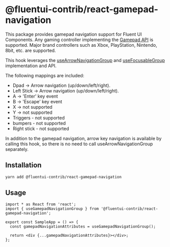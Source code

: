 # @fluentui-contrib/react-gamepad-navigation

This package provides gamepad navigation support for Fluent UI Components.
Any gaming controller implementing the [Gamepad API](https://w3c.github.io/gamepad/) is supported. Major brand controllers such as Xbox, PlayStation, Nintendo, 8bit, etc. are supported.

This hook leverages the [useArrowNavigationGroup](https://react.fluentui.dev/?path=/docs/utilities-focus-management-usearrownavigationgroup--docs) and [useFocusableGroup](https://react.fluentui.dev/?path=/docs/utilities-focus-management-usefocusablegroup--docs) implementation and API.

The following mappings are included:

- Dpad -> Arrow navigation (up/down/left/right).
- Left Stick -> Arrow navigation (up/down/left/right).
- A -> 'Enter' key event
- B -> 'Escape' key event
- X -> not supported
- Y -> not supported
- Triggers - not supported
- bumpers - not supported
- Right stick - not supported

In addition to the gamepad navigation, arrow key navigation is available by calling this hook, so there is no need to call useArrowNavigationGroup separately.

## Installation

```bash
yarn add @fluentui-contrib/react-gamepad-navigation
```

## Usage

```tsx
import * as React from 'react';
import { useGamepadNavigationGroup } from '@fluentui-contrib/react-gamepad-navigation';

export const SampleApp = () => {
  const gamepadNavigationAttributes = useGamepadNavigationGroup();

  return <div {...gamepadNavigationAttributes}></div>;
};
```
